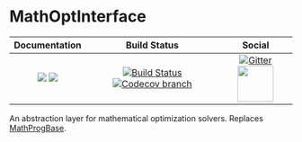 # MathOptInterface

| **Documentation** | **Build Status** | **Social** |
|:-----------------:|:----------------:|:----------:|
| [![][docs-stable-img]][docs-stable-url] [![][docs-latest-img]][docs-latest-url] | [![Build Status][build-img]][build-url] [![Codecov branch][codecov-img]][codecov-url] | [![Gitter][gitter-img]][gitter-url] [<img src="https://upload.wikimedia.org/wikipedia/commons/thumb/a/af/Discourse_logo.png/799px-Discourse_logo.png" width="64">][discourse-url] |

An abstraction layer for mathematical optimization solvers. Replaces [MathProgBase](https://github.com/JuliaOpt/MathProgBase.jl).

[docs-stable-img]: https://img.shields.io/badge/docs-stable-blue.svg
[docs-latest-img]: https://img.shields.io/badge/docs-latest-blue.svg
[docs-stable-url]: http://www.juliaopt.org/MathOptInterface.jl/stable
[docs-latest-url]: http://www.juliaopt.org/MathOptInterface.jl/latest

[build-img]: https://travis-ci.org/JuliaOpt/MathOptInterface.jl.svg?branch=master
[build-url]: https://travis-ci.org/JuliaOpt/MathOptInterface.jl
[codecov-img]: http://codecov.io/github/JuliaOpt/MathOptInterface.jl/coverage.svg?branch=master
[codecov-url]: http://codecov.io/github/JuliaOpt/MathOptInterface.jl?branch=master

[gitter-url]: https://gitter.im/JuliaOpt/JuMP-dev?utm_source=share-link&utm_medium=link&utm_campaign=share-link
[gitter-img]: https://badges.gitter.im/JuliaOpt/JuMP-dev.svg
[discourse-url]: https://discourse.julialang.org/c/domain/opt
